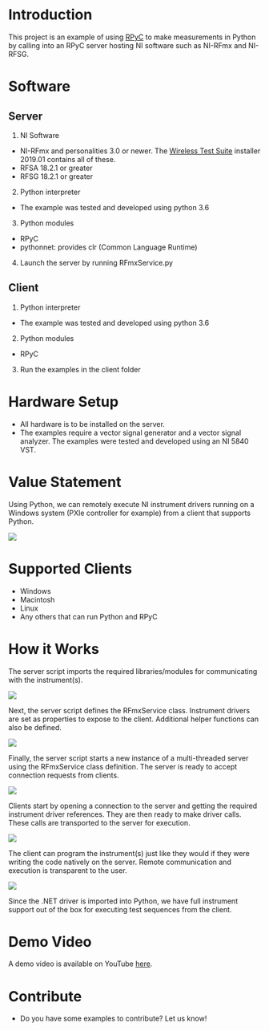 # Introduction
This project is an example of using [RPyC](https://rpyc.readthedocs.io/en/latest/) to make measurements in Python by calling into an RPyC server hosting NI software such as NI-RFmx and NI-RFSG.

# Software
## Server
1. NI Software
  * NI-RFmx and personalities 3.0 or newer. The [Wireless Test Suite](https://www.ni.com/en-us/support/downloads/software-products/download.rfmx-cellular-bundle.html) installer 2019.01 contains all of these.
  * RFSA 18.2.1 or greater
  * RFSG 18.2.1 or greater
2. Python interpreter
  * The example was tested and developed using python 3.6
3. Python modules
  *  RPyC
  *  pythonnet: provides clr (Common Language Runtime)
4. Launch the server by running RFmxService.py

## Client
1. Python interpreter
  * The example was tested and developed using python 3.6
2. Python modules
  * RPyC
3. Run the examples in the client folder

# Hardware Setup
* All hardware is to be installed on the server.
* The examples require a vector signal generator and a vector signal analyzer.  The examples were tested and developed using an NI 5840 VST.

# Value Statement
Using Python, we can remotely execute NI instrument drivers running on a Windows system (PXIe controller for example) from a client that supports Python.

![](doc/img/interoperability.PNG)

# Supported Clients
  * Windows
  * Macintosh
  * Linux
  * Any others that can run Python and RPyC

# How it Works
The server script imports the required libraries/modules for communicating with the instrument(s).

![](doc/img/service1.PNG)

Next, the server script defines the RFmxService class. Instrument drivers are set as properties to expose to the client. Additional helper functions can also be defined.

![](doc/img/service2.PNG)

Finally, the server script starts a new instance of a multi-threaded server using the RFmxService class definition. The server is ready to accept connection requests from clients.

![](doc/img/service3.PNG)

Clients start by opening a connection to the server and getting the required instrument driver references. They are then ready to make driver calls. These calls are transported to the server for execution.

![](doc/img/client1.PNG)

The client can program the instrument(s) just like they would if they were writing the code natively on the server. Remote communication and execution is transparent to the user.

![](doc/img/pythonvsnet.PNG)

Since the .NET driver is imported into Python, we have full instrument support out of the box for executing test sequences from the client.

# Demo Video 
A demo video is available on YouTube [here](https://youtu.be/8k9pwcwbPfk).

# Contribute
* Do you have some examples to contribute? Let us know!
